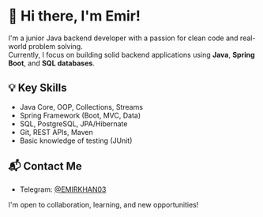 # 👋 Hi there, I'm Emir!

I'm a junior Java backend developer with a passion for clean code and real-world problem solving.  
Currently, I focus on building solid backend applications using **Java**, **Spring Boot**, and **SQL databases**.

## 💡 Key Skills
- Java Core, OOP, Collections, Streams  
- Spring Framework (Boot, MVC, Data)  
- SQL, PostgreSQL, JPA/Hibernate  
- Git, REST APIs, Maven  
- Basic knowledge of testing (JUnit)

## 📬 Contact Me
- Telegram: [@EMIRKHAN03](https://t.me/EMIRKHAN03)

I'm open to collaboration, learning, and new opportunities!
